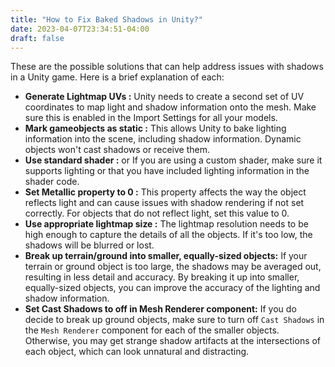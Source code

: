```yaml
---
title: "How to Fix Baked Shadows in Unity?"
date: 2023-04-07T23:34:51-04:00
draft: false
---
```


These are the possible solutions that can help address issues with shadows in a Unity game. Here is a brief explanation of each:

- **Generate Lightmap UVs :** Unity needs to create a second set of UV coordinates to map light and shadow information onto the mesh. Make sure this is enabled in the Import Settings for all your models.
- **Mark gameobjects as static :** This allows Unity to bake lighting information into the scene, including shadow information. Dynamic objects won't cast shadows or receive them.
- **Use standard shader :** or If you are using a custom shader, make sure it supports lighting or that you have included lighting information in the shader code.
- **Set Metallic property to 0 :** This property affects the way the object reflects light and can cause issues with shadow rendering if not set correctly. For objects that do not reflect light, set this value to 0.
- **Use appropriate lightmap size :** The lightmap resolution needs to be high enough to capture the details of all the objects. If it's too low, the shadows will be blurred or lost.
- **Break up terrain/ground into smaller, equally-sized objects:** If your terrain or ground object is too large, the shadows may be averaged out, resulting in less detail and accuracy. By breaking it up into smaller, equally-sized objects, you can improve the accuracy of the lighting and shadow information.
- **Set Cast Shadows to off in Mesh Renderer component:** If you do decide to break up ground objects, make sure to turn off `Cast Shadows` in the `Mesh Renderer` component for each of the smaller objects. Otherwise, you may get strange shadow artifacts at the intersections of each object, which can look unnatural and distracting.
